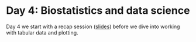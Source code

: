 # Day 4: Biostatistics and data science

Day 4 we start with a recap session ([slides](https://github.com/BiAPoL/Image-data-science-with-Python-and-Napari-EPFL2022/raw/main/docs/day4/recap_day2.pdf)) before we dive into working with tabular data and plotting.